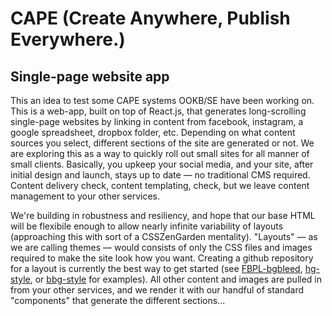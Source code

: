 # CAPE (Create Anywhere, Publish Everywhere.)

## Single-page website app

This an idea to test some CAPE systems OOKB/SE have been working on. This is a web-app, built on top of React.js, that generates long-scrolling single-page websites by linking in content from facebook, instagram, a google spreadsheet, dropbox folder, etc. Depending on what content sources you select, different sections of the site are generated or not. We are exploring this as a way to quickly roll out small sites for all manner of small clients. Basically, you upkeep your social media, and your site, after initial design and launch, stays up to date — no traditional CMS required. Content delivery check, content templating, check, but we leave content management to your other services.

We're building in robustness and resiliency, and hope that our base HTML will be flexibile enough to allow nearly infinite variability of layouts (approaching this with sort of a CSSZenGarden mentality). "Layouts" — as we are calling themes — would consists of only the CSS files and images required to make the site look how you want. Creating a github repository for a layout is currently the best way to get started (see [FBPL-bgbleed](https://github.com/cape-io/fbpl-bgbleed), [hg-style](https://github.com/ookb/hg-style), or [bbg-style](https://github.com/ookb/bbg-style) for examples). All other content and images are pulled in from your other services, and we render it with our handful of standard "components" that generate the different sections...
